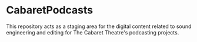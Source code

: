 # CabaretPodcasts
This repository acts as a staging area for the digital content related to sound engineering and editing for The Cabaret Theatre's podcasting projects.
